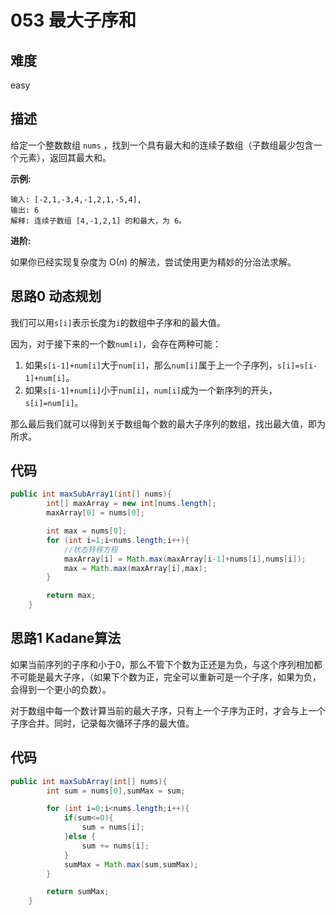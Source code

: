 # 053 最大子序和

## 难度

easy

## 描述

给定一个整数数组 `nums` ，找到一个具有最大和的连续子数组（子数组最少包含一个元素），返回其最大和。

**示例:**

```
输入: [-2,1,-3,4,-1,2,1,-5,4],
输出: 6
解释: 连续子数组 [4,-1,2,1] 的和最大，为 6。
```

**进阶:**

如果你已经实现复杂度为 O(*n*) 的解法，尝试使用更为精妙的分治法求解。

## 思路0 动态规划

我们可以用`s[i]`表示长度为`i`的数组中子序和的最大值。

因为，对于接下来的一个数`num[i]`，会存在两种可能：

1. 如果`s[i-1]+num[i]`大于`num[i]`，那么`num[i]`属于上一个子序列，`s[i]=s[i-1]+num[i]`。
2. 如果`s[i-1]+num[i]`小于`num[i]`，`num[i]`成为一个新序列的开头，`s[i]=num[i]`。

那么最后我们就可以得到关于数组每个数的最大子序列的数组，找出最大值，即为所求。

## 代码

```java 
public int maxSubArray1(int[] nums){
        int[] maxArray = new int[nums.length];
        maxArray[0] = nums[0];

        int max = nums[0];
        for (int i=1;i<nums.length;i++){
            //状态转移方程
            maxArray[i] = Math.max(maxArray[i-1]+nums[i],nums[i]);
            max = Math.max(maxArray[i],max);
        }

        return max;
    }
```

## 思路1 Kadane算法

如果当前序列的子序和小于0，那么不管下个数为正还是为负，与这个序列相加都不可能是最大子序，（如果下个数为正，完全可以重新可是一个子序，如果为负，会得到一个更小的负数）。

对于数组中每一个数计算当前的最大子序，只有上一个子序为正时，才会与上一个子序合并。同时，记录每次循环子序的最大值。

## 代码

```java 
public int maxSubArray(int[] nums){
        int sum = nums[0],sumMax = sum;

        for (int i=0;i<nums.length;i++){
            if(sum<=0){
                sum = nums[i];
            }else {
                sum += nums[i];
            }
            sumMax = Math.max(sum,sumMax);
        }

        return sumMax;
    }
```



